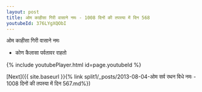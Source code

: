 ```yaml
---
layout: post
title: ओम काहीसा गिरी वासाने नमः - 1008 दिनों की तपस्या में दिन 568
youtubeId: 376LYgXQObI
---
```

 
 
 ओम काहीसा गिरी वासाने नमः  
 
 -  कोण कैलासा पर्वतावर राहतो 
 
  
 
  
 
 
 
 
 
 


{% include youtubePlayer.html id=page.youtubeId %}
 
[Next]({{ site.baseurl }}{% link  split1/_posts/2013-08-04-ओम सर्व रथन विधे नमः - 1008 दिनों की तपस्या में दिन 567.md%})
 
